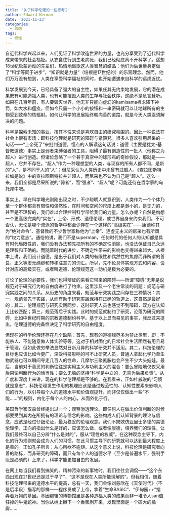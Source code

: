 ```yaml
---
title: '关于科学伦理的一些思考🤔'
author: Edward Kerman
date: '2021-11-23'
categories:
  - 感想
tags:
  - 奇怪
---
```


自近代科学兴起以来，人们见证了科学改造世界的力量，也充分享受到了近代科学成果带来的社会福祉。从衣食住行到生老病死，我们已经彻底离不开科学了。遥想18世纪启蒙运动的先辈们，热情地讴歌这人类智慧的结晶：他们为后世量身定做了“科学等同于进步”，“知识就是力量”（培根是17世纪的）的乐观理念。然而，他们万万没有想到，人类在享受科学福祉的同时，也开始遭遇来自科学的远虑近忧。

科学发展到今天，已经具备了强大的自主性，如果任其无约束地发展，它的潜在成果既有可能造福人类，也有可能摧毁人类的生存与社会秩序，这绝不是危言耸听。如果在几百年前，有人要毁灭世界，他无非只能向虚幻的kamisama祈求降下神罚，如大水和瘟疫，但如今只需一个小小的按钮和一串密码就可以让地球所有的生物受到致命的核辐射。如何让科学的发展始终朝向善的道路，就是今天人类亟须解决的问题。

科学是探索未知的事业，按其本性来说是喜欢自由的研究氛围的。因此一种说法在社会上很有市场：即科技伦理就是研究的障碍与紧箍咒。很多人喜欢引用尼采的一句话——“上帝死了”来批判道德。懂点的人解读这句话说：道德（主要是犹太-基督教道德）事实上是弱者束缚强者的工具，阻碍了最有创造性的一批人（他称之为超人）进行创造。但诸位忽略了一个甚于真空中的球形鸡的奇妙假设，那就是——超人，它并不存在。“超人”作为一种理想型的人类，与现存的所有人都不同，是新的“人”，是不同于人的“人”；但尼采认为人类历史中未曾有过超人，《查拉图斯特拉如是说》中的查拉图斯特拉并非超人，而尼采也不认为自己是“超人”。这么一来，我们全都是尼采所说的“弱者”，而“强者”、“超人”呢？可能还待在哲学家的乌托邦中吧。

事实上，早在科学曙光刚刚出现之时，不少聪明人就意识到，人类作为一个个体乃至一个群体都具有限性和偶然性，在时间和空间的尺度上都是渺小的，是无力的，甚至是不理智的，我们难以合理控制科学带给我们的力量。怎么办呢？自然是构想一个更高级完美的“实在”，上帝、形式、道德伦理，或世界自身来约束我们。不可否认，无论是哪个流派的哲学中都至少存在一个这样的“高级实在”——康德称其为“绝对命令”、基督教的不少哲学家称他为“上帝”、连虚无主义的尼采也有所谓的“权力意志”。通俗的讲，我们不是superman，任何时代的任何人的认知都是具有时代局限性的，我们没有办法预先把所有的不确定性消除，也没法保证自己永远是理智和正确的。而随着时代的进步，不确定性带来的影响也变得越来越大。从根本上讲，我们设计道德，是出于我们对人类的有限性和偶然性的焦虑而非所谓的善良、正义等虚无缥缈和转移注意力的词汇。所以，先不论具体实现方式和内容，设计对应的高级实在，或者叫道德、伦理规范这一动机是极为必要的。

讨论了伦理的必要性，我们也得辩证的来看它带来的障碍——所谓“障碍”无非是说规范对于研究行为的自由度进行了约束。这里涉及一个老生常谈的问题：规范与研究实践之间的关系。从历史的角度来看，规范与研究实践之间存在三种情况：其一，规范领先于实践，从而有助于研究实践保持在正确的轨道上，这自然是最好的；其二，伦理规范与研究实践同步，这时研究人员也感觉不到障碍，双方在认知上比较匹配；第三，规范落后于实践。此时的规范就制约了研究，沦落为研究的障碍，比如中世纪时期的宗教道德制约科学。基于以上显而易见的事实，我反过来提出，伦理道德的完备性决定了科学研究的自由程度。

但现在的科学伦理还存在几个缺陷：首先，现有的道德规范多为禁止类型，即：不能杀人、不能随意做人体实验等等。这对于相对固化的日常社会生活固然有用且易于管理，但如此做穷举法显然对日新月异的科学研究并不适用。其二，科技伦理的目标也应该比如今更广，深受科技影响的可不止研究人员，普通人拿起化学乃至生物武器也可以瞬间夺走几百人的性命，几摩尔三聚氰胺也会产生不少大头娃娃。最后，当前对于善恶的判断往往是实用主义与功利主义的混合：要么冒险地仅仅采用后果论判断行为的恰当性；要么无脑的坚持“科学是中立的，无需为后果负责”。从广度和深度上来讲，现在的科学伦理都是不够的。在我看来，正如杜威说的“习惯就是意志”，科技伦理发生作用的机理应该是通过规范性的、认知性要素来影响人们的行为，以引导每个人的道德水平和价值观提升，而非仅仅做出一些“不能……”的规则，内化于每个人的内心，从而外化于行。

美国哲学家汉森曾经提出过一个：观察渗透理论。即任何人在做出价值判断的时候都要受到其内在所拥有的理论与信念的影响。这些构成人们认知背景的理论与信念，应该是经过仔细论证，最为稳妥的伦理观念。我们不妨效仿亚里士多德的美德伦理学，正向的指出什么是好的，应该怎么做，或者像康德，培养我们的理性，让我们最终可以自己分辨“什么是对的”，服从“理性的权威”。在这种观念主导下，内化的行为规则就会成为人们的习惯，在此习惯主导下的研究就可以达到最大程度上是善的。正如孔子所言：从心所欲不逾矩。从这个意义上说，科技伦理是研究者向善的路标，而非研究的障碍，而只有每个人的道德水平（至少是普遍水平，强制手段是必须的）上来了，科学才能更加自由的发展。

在网上每当我们看到搞笑的、精神污染的新事物时，我们往往会调侃——“这个东西出现在21世纪还是过于早了”，“这不是现在人类所能理解的”。但我相信，随着科技伦理带来的道德水平的提高，总有一天，我们会像刘慈欣在《天使时代》（不是后半段）描写的那样——程序员成了上帝，拿着“生命BASIC”、“伊甸园++”摆弄着万物的基因。基因编辑的博物馆里是各种造福人类的成果而非一堆令人san值狂掉的牛鬼蛇神。当你从树上掰下一个香蕉剥开来，发现里面是一个硕大的橘瓣……
